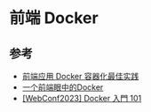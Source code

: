 # 前端 Docker

## 参考

- [前端应用 Docker 容器化最佳实践](https://dockerworld.cn/?id=344)
- [一个前端眼中的Docker](https://juejin.cn/post/7157662419681017870)
- [[WebConf2023] Docker 入門 101](https://azole.medium.com/webconf2023-docker-%E5%85%A5%E9%96%80-101-fae89170553a)